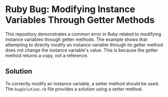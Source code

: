 # Ruby Bug: Modifying Instance Variables Through Getter Methods

This repository demonstrates a common error in Ruby related to modifying instance variables through getter methods.  The example shows that attempting to directly modify an instance variable through its getter method does not change the instance variable's value. This is because the getter method returns a copy, not a reference.

## Solution
To correctly modify an instance variable, a setter method should be used. The `bugSolution.rb` file provides a solution using a setter method.